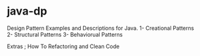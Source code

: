 # java-dp
Design Pattern Examples and Descriptions for Java. 
1- Creational Patterns
2- Structural Patterns
3- Behaviorual Patterns



Extras  ; 
How To Refactoring and Clean Code
